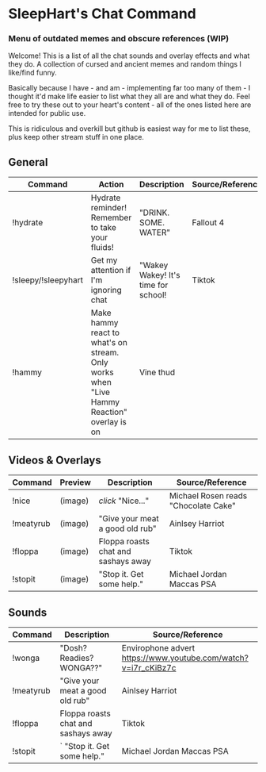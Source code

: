 # SleepHart's Chat Command 
### Menu of outdated memes and obscure references (WIP)

Welcome! This is a list of all the chat sounds and overlay effects and what they do. A collection of cursed and ancient memes and random things I like/find funny.

Basically because I have - and am - implementing far too many of them - I thought it'd make life easier to list what they all are and what they do. Feel free to try these out to your heart's content - all of the ones listed here are intended for public use.

This is ridiculous and overkill but github is easiest way for me to list these, plus keep other stream stuff in one place. 

## General

| Command | Action | Description | Source/Reference |
--- | --- | --- | --- |
!hydrate | Hydrate reminder! Remember to take your fluids! | "DRINK. SOME. WATER" | Fallout 4 |
!sleepy/!sleepyhart | Get my attention if I'm ignoring chat | "Wakey Wakey! It's time for school! | Tiktok |
!hammy | Make hammy react to what's on stream. Only works when "Live Hammy Reaction" overlay is on | Vine thud |

## Videos & Overlays
| Command | Preview | Description | Source/Reference |
--- | --- | --- | --- |
!nice | (image) | *click* "Nice..." | Michael Rosen reads "Chocolate Cake" |
!meatyrub | (image) |"Give your meat a good old rub" | Ainlsey Harriot |
!floppa | (image) | Floppa roasts chat and sashays away | Tiktok |
!stopit | (image) | "Stop it. Get some help." | Michael Jordan Maccas PSA  |

## Sounds
| Command | Description | Source/Reference |
--- | --- | --- |
!wonga | "Dosh? Readies? WONGA??" | Envirophone advert <br/>https://www.youtube.com/watch?v=i7r_cKiBz7c| 
!meatyrub | "Give your meat a good old rub" | Ainlsey Harriot |
!floppa |  Floppa roasts chat and sashays away | Tiktok |
!stopit | ` "Stop it. Get some help." | Michael Jordan Maccas PSA  |

